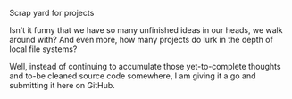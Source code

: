 Scrap yard for projects

Isn't it funny that we have so many unfinished ideas in our heads, we walk around with? And even more,
how many projects do lurk in the depth of local file systems?

Well, instead of continuing to accumulate those yet-to-complete thoughts and to-be cleaned source code somewhere, I am giving it a go and submitting it here on GitHub. 

